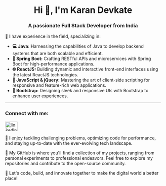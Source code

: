 <h1 align="center">Hi 👋, I'm Karan Devkate</h1>

<h3 align="center">A passionate Full Stack Developer from India</h3>

  <p>💼 I have experience in the field, specializing in:</p>
<ul>
 <li><b>💻 Java:</b> Harnessing the capabilities of Java to develop backend systems that are both scalable and efficient.</li>
 <li><b> 🚀 Spring Boot:</b> Crafting RESTful APIs and microservices with Spring Boot for high-performance applications.</li>
 <li> <b>🌐 ReactJS:</b> Building dynamic and interactive front-end interfaces using the latest ReactJS technologies.</li>
 <li><b>📜 JavaScript & jQuery:</b> Mastering the art of client-side scripting for responsive and feature-rich web applications.</li>
 <li><b>🎨 Bootstrap:</b> Designing sleek and responsive UIs with Bootstrap to enhance user experiences.</li>
</ul>
<hr>
<h3 align="left">Connect with me:</h3>
<p align="left">
<a href="https://linkedin.com/in/linkedin.com/in/karan-devkate-374036203" target="blank"><img align="center" src="https://raw.githubusercontent.com/rahuldkjain/github-profile-readme-generator/master/src/images/icons/Social/linked-in-alt.svg" alt="linkedin.com/in/karan-devkate-374036203" height="30" width="40" /></a>
</p>

🔨 I enjoy tackling challenging problems, optimizing code for performance, and staying up-to-date with the ever-evolving tech landscape.

🌟 My GitHub is where you'll find a collection of my projects, ranging from personal experiments to professional endeavors. Feel free to explore my repositories and contribute to the open-source community.


🚀 Let's code, build, and innovate together to make the digital world a better place!

